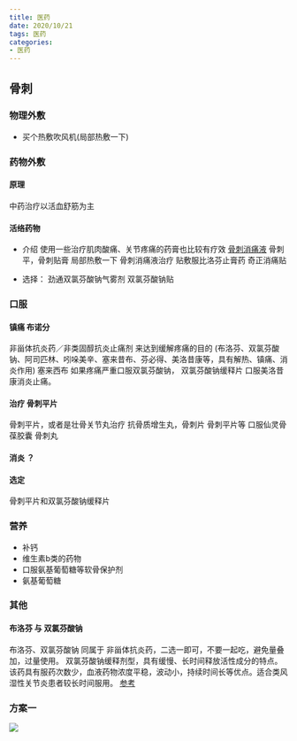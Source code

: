 ```yaml
---
title: 医药
date: 2020/10/21 
tags: 医药
categories: 
- 医药
---
```


## 骨刺
### 物理外敷 

- 买个热敷吹风机(局部热敷一下)

### 药物外敷 
#### 原理
中药治疗以活血舒筋为主

#### 活络药物
- 介绍
使用一些治疗肌肉酸痛、关节疼痛的药膏也比较有疗效
[骨刺消痛液](https://yp.120ask.com/detail/44258.html)
骨刺平，骨刺贴膏
局部热敷一下
骨刺消痛液治疗
贴敷服比洛芬止膏药
奇正消痛贴

- 选择：
劲通双氯芬酸钠气雾剂
双氯芬酸钠贴



### 口服
#### 镇痛 布诺分
非甾体抗炎药／非类固醇抗炎止痛剂 来达到缓解疼痛的目的 (布洛芬、双氯芬酸钠、阿司匹林、吲哚美辛、塞来昔布、芬必得、美洛昔康等，具有解热、镇痛、消炎作用)
塞来西布
如果疼痛严重口服双氯芬酸钠，
双氯芬酸钠缓释片
口服美洛昔康消炎止痛。
#### 治疗 骨刺平片
骨刺平片，或者是壮骨关节丸治疗
抗骨质增生丸，骨刺片
骨刺平片等
口服仙灵骨葆胶囊
骨刺丸
#### 消炎 ？



#### 选定
骨刺平片和双氯芬酸钠缓释片

### 营养
- 补钙
- 维生素b类的药物
- 口服氨基葡萄糖等软骨保护剂
- 氨基葡萄糖

### 其他
#### 布洛芬 与 双氯芬酸钠
布洛芬、双氯芬酸钠 同属于 非甾体抗炎药，二选一即可，不要一起吃，避免量叠加，过量使用。
双氯芬酸钠缓释剂型，具有缓慢、长时间释放活性成分的特点。该药具有服药次数少，血液药物浓度平稳，波动小，持续时间长等优点。适合类风湿性关节炎患者较长时间服用。
[参考](http://tag.120ask.com/jibing/fashao/1325248.html)

### 方案一
![](/image/doctor/test.png)

